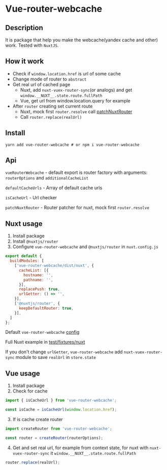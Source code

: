 # Vue-router-webcache
## Description
It is package that help you make the webcache(yandex cache and other) work. Tested with `NuxtJS`.

## How it work
- Check if `window.location.href` is url of some cache
- Change mode of router to `abstract`
- Get real url of cached page
  - Nuxt, add `nuxt-vuex-router-sync`(or analogs) and get `window.__NUXT__.state.route.fullPath`
  - Vue, get url from window.location.query for example
- After `router` creating set current route
  - Nuxt, mock first `router.resolve` call [patchNuxtRouter](https://github.com/Kolobok12309/vue-router-webcache/blob/c289d3d77ae917c70f81f898a3e018ae3da10894/lib/utils.ts#L15-L22)
  - Call `router.replace(realUrl)`

## Install
```
yarn add vue-router-webcache # or npm i vue-router-webcache
```

## Api

`vueRouterWebcache` - default export is router factory with arguments: `routerOptions` and `additionalCacheList`

`defaultCacheUrls` - Array of default cache urls

`isCacheUrl` - Url checker

`patchNuxtRouter` - Router patcher for nuxt, mock first `router.resolve`

## Nuxt usage
1. Install package
2. Install `@nuxtjs/router`
3. Configure `vue-router-webcache` and `@nuxtjs/router` in `nuxt.config.js`
```js
export default {
  buildModules: [
    ['vue-router-webcache/dist/nuxt', {
      cacheList: [{
        hostname: '',
        pathname: '',
      }],
      replacePush: true,
      urlGetter: () => '',
    }],
    ['@nuxtjs/router', {
      keepDefaultRouter: true,
    }],
  ]
};
```
Default `vue-router-webcache` [config](https://github.com/Kolobok12309/vue-router-webcache/blob/master/lib/nuxt/index.ts#L17-L27)

Full Nuxt example in [test/fixtures/nuxt](https://github.com/Kolobok12309/vue-router-webcache/tree/master/test/fixtures/nuxt)

If you don't change `urlGetter`, `vue-router-webcache` add `nuxt-vuex-router-sync` module to save `realUrl` in `store.state`

## Vue usage
1. Install package
2. Check for cache
```js
import { isCacheUrl } from 'vue-router-webcache';

const isCache = isCacheUrl(window.location.href);
```
3. If is cache create router
```js
import createRouter from 'vue-router-webcache';

const router = createRouter(routerOptions);
```
4. Get and set real url, for example from context state, for nuxt with `nuxt-vuex-router-sync` it `window.__NUXT__.state.route.fullPath`
```js
router.replace(realUrl);
```
